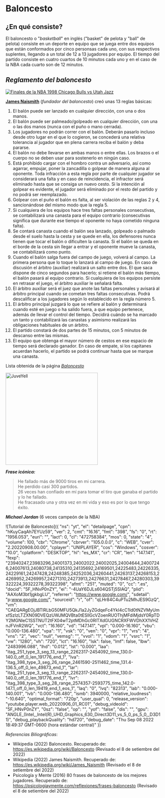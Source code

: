 # Baloncesto 

## ¿En qué consiste?  
El baloncesto o "_basketball_" en inglés ("basket" de pelota y "ball" de pelota) consiste en un deporte en equipo que se juega entre dos equipos que están conformados por cinco personsas cada uno, con sus respectivos suplentes, llegando a un total de 12 a 13 jugadores por equipo. El tiempo del partido consiste en cuatro cuartos de 10 minutos cada uno y en el caso de la NBA cada cuarto son de 12 minutos.  

## _Reglamento del baloncesto_

[![Finales de la NBA 1998 Chicago Bulls vs Utah Jazz](https://as01.epimg.net/baloncesto/imagenes/2015/05/29/nba/1432891458_126506_1432891490_noticia_grande.jpg)](https://en.wikipedia.org/wiki/1998_NBA_Finals)

[**James Naismith**](https://es.wikipedia.org/wiki/James_Naismith) (*fundador del baloncesto*) creó unas 13 reglas básicas:

1. El balón puede ser lanzado en cualquier dirección, con una o dos manos.
2. El balón puede ser palmeado/golpeado en cualquier dirección, con una o las dos manos (nunca con el puño o mano cerrada).
3. Los jugadores no podrán correr con el balón. Deberán pasarlo incluso desde otro lugar en el que lo cogieron, se concederá una relativa tolerancia al jugador que en plena carrera reciba el balón y deba pararse.
4. El balón no debe llevarse en ambas manos o entre ellas. Los brazos o el cuerpo no se deben usar para sostenerlo en ningún caso.
5. Está prohibido cargar con el hombro contra un adversario, así como agarrar, empujar, poner la zancadilla o golpear de manera alguna al oponente. Toda infracción a esta regla por parte de cualquier jugador se considerará una falta y en caso de reincidencia, el infractor será eliminado hasta que se consiga un nuevo cesto. Si la intención al golpear es evidente, el jugador será eliminado por el resto del partido y no podrá ser reemplazado.
6. Golpear con el puño el balón es falta, al ser violación de las reglas 2 y 4, sancionándose del mismo modo que la regla 5.
7. Si cualquiera de los equipos hace tres faltas personales consecutivas, se contabilizará una canasta para el equipo contrario (consecutivas significa que durante ese tiempo el oponente no haya cometido ninguna falta).
8. Se contará canasta cuando el balón sea lanzado, golpeado o palmado desde el suelo hasta la cesta y se quede en ella, los defensores nunca tienen que tocar el balón o dificulten la canasta. Si el balón se queda en el borde de la cesta sin llegar a entrar y el oponente mueve la canasta, se contabilizará como punto.
9. Cuando el balón salga fuera del campo de juego, volverá al campo. La primera persona que lo toque lo lanzará al campo de juego. En caso de discusión el árbitro (auxiliar) realizará un salto entre dos. El que saca dispone de cinco segundos para hacerlo; si retiene el balón más tiempo, el balón pasará al equipo contrario. Si cualquiera de los equipos persiste en retrasar el juego, el árbitro auxiliar le señalará falta.
10. El árbitro auxiliar será el juez que anote las faltas personales y avisará al árbitro principal cuando se cometan tres faltas consecutivas. Podrá descalificar a los jugadores según lo establecido en la regla número 5.
11. El árbitro principal juzgará lo que se refiere al balón y determinará cuando esté en juego o ha salido fuera, a que equipo pertenece, además de llevar el control del tiempo. Decidirá cuándo se ha marcado un tanto y contabilizará las canastas y asimismo realizará las obligaciones habituales de un árbitro.
12. El partido constará de dos partes de 15 minutos, con 5 minutos de descanso entre las mismas.
13. El equipo que obtenga el mayor número de cestos en ese espacio de tiempo será declarado ganador. En caso de empate, si los capitanes acuerdan hacerlo, el partido se podrá continuar hasta que se marque una canasta.

Lista obtenida de la página [*Baloncesto*](https://es.wikipedia.org/wiki/Baloncesto )

<img src="https://c.tenor.com/iLYPmFMHM_0AAAAi/dunk-de-rozan.gif" alt="JuveYell" width="300px">

__*Frase icónica:*__
> He fallado más de 9000 tiros en mi carrera.   
> He perdido casi 300 partidos.   
> 26 veces han confiado en mí para tomar el tiro que ganaba el partido y lo he fallado.   
> He fracasado una y otra vez en mi vida y eso es por lo que tengo éxito.  

_**Michael Jordan**_ (6 veces campeón de la NBA)


![Tutorial de Baloncesto]({
  "ns": "yt",
  "el": "detailpage",
  "cpn": "hKuyCaqAh7EYUz59",
  "ver": 2,
  "cmt": "16.16",
  "fmt": "398",
  "fs": "0",
  "rt": "1956.053",
  "euri": "",
  "lact": 0,
  "cl": "472758384",
  "mos": 0,
  "state": "4",
  "volume": 100,
  "cbr": "Chrome",
  "cbrver": "105.0.0.0",
  "c": "WEB",
  "cver": "2.20220908.00.00",
  "cplayer": "UNIPLAYER",
  "cos": "Windows",
  "cosver": "10.0",
  "cplatform": "DESKTOP",
  "hl": "es_MX",
  "cr": "CR",
  "len": "147.141",
  "fexp": "23940247,23983296,24001373,24002022,24002025,24004644,24007246,24007613,24080738,24135310,24135692,24169501,24225483,24226335,24229161,24247428,24248385,24252036,24260441,24263137,24268153,24269952,24269957,24271310,24273913,24276631,24278467,24280303,39322224,39322278,39322398",
  "afmt": "251",
  "muted": "0",
  "cc": ".es",
  "docid": "5F_HNvP0nZY",
  "ei": "-4UaY6DJLs604QSTj5SIAQ",
  "plid": "AAXoM3bt1jgkbgLU",
  "referrer": "https://www.google.com/",
  "sdetail": "p:www.google.com/",
  "sourceid": "r",
  "of": "qLHr84C4uPTu2MhJES9GzQ",
  "vm": "CAEQARgEOjJBTlRLbG50MFU5QkJ1a2JyZGdqeFc4YkI4cC1Id0tNZVMyUmxfSzIzLTZXN09DVEQzUWJMQVBta0tESllGcVZoenRUOThjMFdiMjdsY0RpTDY2MGNleC1SSTNUT2tFX04wT2ptMDhGc0RlTXdGUGNCRXFWVDhXX1VHZnJFVnR2WQ",
  "vct": "16.160",
  "vd": "147.141",
  "vpl": "0.000-16.160",
  "vbu": "0.000-136.480",
  "vpa": "1",
  "vsk": "0",
  "ven": "0",
  "vpr": "1",
  "vrs": "4",
  "vns": "2",
  "vec": "null",
  "vemsg": "",
  "vvol": "1",
  "vdom": "1",
  "vsrc": "1",
  "vw": "1280",
  "vh": "720",
  "lct": "16.160",
  "lsk": false,
  "lmf": false,
  "lbw": "2483996.088",
  "lhd": "0.012",
  "lst": "0.000",
  "laa": "itag_251_type_3_seg_13_range_2262317-2454092_time_130.0-140.0_off_0_len_191776_end_1",
  "lva": "itag_398_type_3_seg_26_range_2461590-2511462_time_131.4-136.5_off_0_len_49873_end_1",
  "lar": "itag_251_type_3_seg_13_range_2262317-2454092_time_130.0-140.0_off_0_len_191776_end_1",
  "lvr": "itag_398_type_3_seg_28_range_2574357-2593775_time_142.0-147.1_off_0_len_19419_end_1_eos_1",
  "laq": "0",
  "lvq": "82313",
  "lab": "0.000-140.001",
  "lvb": "0.000-136.480",
  "ismb": 3940000,
  "relative_loudness": "-10.640",
  "optimal_format": "720p",
  "user_qual": 0,
  "release_version": "youtube.player.web_20220906_01_RC01",
  "debug_videoId": "5F_HNvP0nZY",
  "0sz": "false",
  "op": "",
  "yof": "false",
  "dis": "",
  "gpu": "ANGLE_(Intel,_Intel(R)_UHD_Graphics_630_Direct3D11_vs_5_0_ps_5_0,_D3D11)",
  "debug_playbackQuality": "hd720",
  "debug_date": "Thu Sep 08 2022 18:49:37 GMT-0600 (hora estándar central)"
})

*Referencias Biliográficas*:  
- Wikipedia (2022) Baloncesto. Recuperado de: https://es.wikipedia.org/wiki/Baloncesto (Revisado el 8 de setiembre del 2022)
- Wikipedia (2022) James Naismith. Recuperado de: https://es.wikipedia.org/wiki/James_Naismith (Revisado el 8 de setiembre del 2022)
- Psicología y Mente (2016) 80 frases de baloncesto de los mejores jugadores. Recuperado de: https://psicologiaymente.com/reflexiones/frases-baloncesto (Revisado el 8 de setiembre del 2022)
